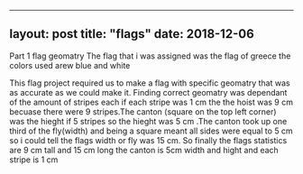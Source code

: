 
---
layout: post
title: "flags"
date: 2018-12-06
---
 Part 1 flag geomatry
 The flag that i was assigned was the flag of greece the colors used arew blue and white
 
 This flag project required us to make a flag with specific geomatry that was as accurate as we could make it. Finding correct geomatry  was dependant of the amount of stripes each if each stripe was 1 cm the the hoist was 9 cm becuase there were 9 stripes.The canton (square on the top left corner) was the hieght if 5 stripes so the hieght was 5 cm .The canton took up one third of the fly(width) and being a square meant all sides were equal to 5 cm so i could tell the flags width or fly was 15 cm.  So finally the flags statistics are 9 cm tall and 15 cm long the canton is 5cm width and hight and each stripe is 1 cm 

